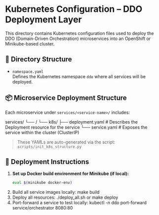 # Kubernetes Configuration – DDO Deployment Layer

This directory contains Kubernetes configuration files used to deploy the DDO (Domain-Driven Orchestration) microservices into an OpenShift or Minikube-based cluster.

## 📁 Directory Structure

- `namespace.yaml`  
  Defines the Kubernetes namespace `ddo` where all services will be deployed.

## 📦 Microservice Deployment Structure

Each microservice under `services/<service-name>/` includes:

services/
└── <service-name>/
└── k8s/
├── deployment.yaml # Describes the Deployment resource for the service
└── service.yaml # Exposes the service within the cluster (ClusterIP)


> These YAMLs are auto-generated via the script: `scripts/init_k8s_structure.py`

## 🚀 Deployment Instructions

1. **Set up Docker build environment for Minikube (if local):**
   ```bash
   eval $(minikube docker-env)
2. Build all service images locally:
    make build
3. Deploy all resources:
    ./deploy_all.sh
    or
    make deploy
4. Port-forward a service to test locally:
    kubectl -n ddo port-forward service/orchestrator 8080:80